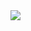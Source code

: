 
<div align="left">
  <img src="https://cdn.univ20.com/wp-content/uploads/2015/08/c4ca4238a0b923820dcc509a6f75849b.gif" />
</div>
